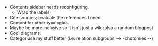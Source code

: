 

- Contents sidebar needs reconfiguring.
	- Wrap the labels.
- Cite sources; evaluate the references I need.
- Content for other typologies.
- Maybe be more inclusive so it isn't just a wiki; also a random blogpost
- Cool diagrams.
- Categoriuse my stuff better (i.e. relation subgroups --> -chotomies --)